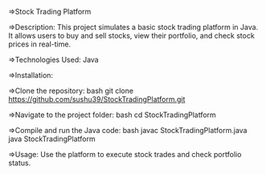 =>Stock Trading Platform

=>Description: This project simulates a basic stock trading platform in Java. It allows users to buy and sell stocks, view their portfolio, and check stock prices in real-time.

=>Technologies Used: Java

=>Installation:

=>Clone the repository: bash git clone https://github.com/sushu39/StockTradingPlatform.git

=>Navigate to the project folder: bash cd StockTradingPlatform

=>Compile and run the Java code: bash javac StockTradingPlatform.java java StockTradingPlatform

=>Usage: Use the platform to execute stock trades and check portfolio status.
